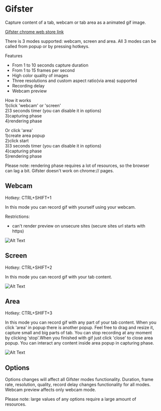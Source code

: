 # Gifster
Capture content of a tab, webcam or tab area as a animated gif image.

<a href="https://chrome.google.com/webstore/detail/fafbmelagholigmfhdjpkfpgfmeijinn">Gifster chrome web store link</a>

There is 3 modes supported: webcam, screen and area.
All 3 modes can be called from popup or by pressing hotkeys.

Features

- From 1 to 10 seconds capture duration
- From 1 to 15 frames per second
- High color quality of images
- Three resolutions and custom aspect ratio(via area) supported
- Recording delay
- Webcam preview

How it works<br>
1)click 'webcam' or 'screen'<br>
2)3 seconds timer (you can disable it in options)<br>
3)capturing phase<br>
4)rendering phase<br>

Or click 'area'<br>
1)create area popup<br>
2)click start<br>
3)3 seconds timer (you can disable it in options)<br>
4)capturing phase<br>
5)rendering phase<br>

Please note: rendering phase requires a lot of resources, so  the browser can lag a bit.
Gifster doesn't work on chrome:// pages.

## Webcam
Hotkey: CTRL+SHIFT+1

In this mode you can record gif with yourself using your webcam.<br>

Restrictions:
- can't render preview on unsecure sites (secure sites url starts with https)

![Alt Text](https://media.giphy.com/media/l2QE7UalvlPIEgJ2g/giphy.gif)

## Screen
Hotkey: CTRL+SHIFT+2

In this mode you can record gif with your tab content.

![Alt Text](https://media.giphy.com/media/26u4eKuNzD7jBFwaI/giphy.gif)

## Area
Hotkey: CTRL+SHIFT+3

In this mode you can record gif with any part of your tab content.
When you click 'area' in popup there is another popup. Feel free to drag and resize it, capture small and big parts of tab.
You can stop recording at any moment by clicking 'stop'.When you finished with gif just click 'close' to close area popup.
You can interact any content inside area popup in capturing phase.

![Alt Text](https://media.giphy.com/media/3ohs7LUDBVEftShAXK/giphy.gif)

## Options
Options changes will affect all Gifster modes functionality.
Duration, frame rate, resolution, quality, record delay changes functionality for all modes.
Webcam preview affects only webcam mode.

Please note: large values ​​of any options require a large amount of resources.









